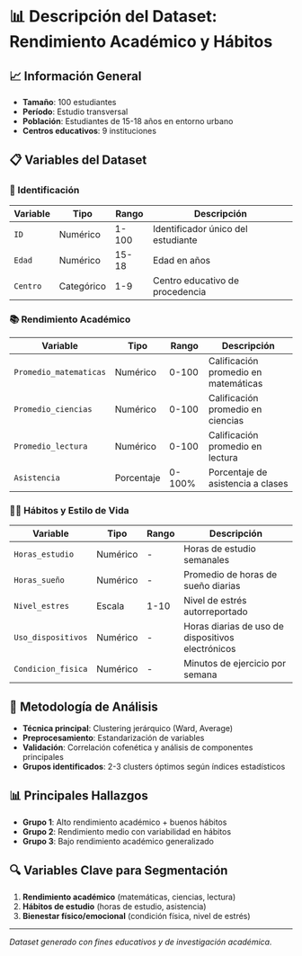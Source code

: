 # 📊 Descripción del Dataset: Rendimiento Académico y Hábitos

## 📈 Información General
- **Tamaño**: 100 estudiantes
- **Período**: Estudio transversal
- **Población**: Estudiantes de 15-18 años en entorno urbano
- **Centros educativos**: 9 instituciones

## 📋 Variables del Dataset

### 🔢 Identificación
| Variable | Tipo | Rango | Descripción |
|----------|------|-------|-------------|
| `ID` | Numérico | 1-100 | Identificador único del estudiante |
| `Edad` | Numérico | 15-18 | Edad en años |
| `Centro` | Categórico | 1-9 | Centro educativo de procedencia |

### 📚 Rendimiento Académico
| Variable | Tipo | Rango | Descripción |
|----------|------|-------|-------------|
| `Promedio_matematicas` | Numérico | 0-100 | Calificación promedio en matemáticas |
| `Promedio_ciencias` | Numérico | 0-100 | Calificación promedio en ciencias |
| `Promedio_lectura` | Numérico | 0-100 | Calificación promedio en lectura |
| `Asistencia` | Porcentaje | 0-100% | Porcentaje de asistencia a clases |

### 🏃‍♂️ Hábitos y Estilo de Vida
| Variable | Tipo | Rango | Descripción |
|----------|------|-------|-------------|
| `Horas_estudio` | Numérico | - | Horas de estudio semanales |
| `Horas_sueño` | Numérico | - | Promedio de horas de sueño diarias |
| `Nivel_estres` | Escala | 1-10 | Nivel de estrés autorreportado |
| `Uso_dispositivos` | Numérico | - | Horas diarias de uso de dispositivos electrónicos |
| `Condicion_fisica` | Numérico | - | Minutos de ejercicio por semana |

## 🎯 Metodología de Análisis
- **Técnica principal**: Clustering jerárquico (Ward, Average)
- **Preprocesamiento**: Estandarización de variables
- **Validación**: Correlación cofenética y análisis de componentes principales
- **Grupos identificados**: 2-3 clusters óptimos según índices estadísticos

## 📊 Principales Hallazgos
- **Grupo 1**: Alto rendimiento académico + buenos hábitos
- **Grupo 2**: Rendimiento medio con variabilidad en hábitos  
- **Grupo 3**: Bajo rendimiento académico generalizado

## 🔍 Variables Clave para Segmentación
1. **Rendimiento académico** (matemáticas, ciencias, lectura)
2. **Hábitos de estudio** (horas de estudio, asistencia)
3. **Bienestar físico/emocional** (condición física, nivel de estrés)

---
*Dataset generado con fines educativos y de investigación académica.*
